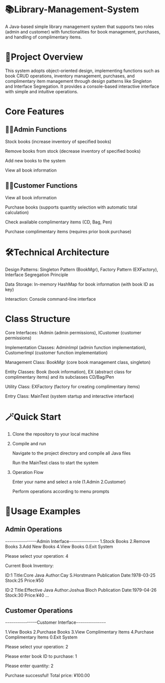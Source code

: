 # 📚Library-Management-System
A Java-based simple library management system that supports two roles (admin and customer) with functionalities for book management, purchases, and handling of complimentary items.
# 🔖Project Overview
This system adopts object-oriented design, implementing functions such as book CRUD operations, inventory management, purchases, and complimentary item management through design patterns like Singleton and Interface Segregation. It provides a console-based interactive interface with simple and intuitive operations.
# Core Features

## 👨‍🏫Admin Functions
Stock books (increase inventory of specified books)
    
Remove books from stock (decrease inventory of specified books)
    
Add new books to the system
    
View all book information
## 👨‍🎓Customer Functions
View all book information
    
Purchase books (supports quantity selection with automatic total calculation)
    
Check available complimentary items (CD, Bag, Pen)
    
Purchase complimentary items (requires prior book purchase)
# 🛠️Technical Architecture
Design Patterns: Singleton Pattern (BookMgr), Factory Pattern (EXFactory), Interface Segregation Principle
    
Data Storage: In-memory HashMap for book information (with book ID as key)
    
Interaction: Console command-line interface
    
# Class Structure
Core Interfaces: IAdmin (admin permissions), ICustomer (customer permissions) 

Implementation Classes: AdminImpl (admin function implementation), CustomerImpl (customer function implementation)
    
Management Class: BookMgr (core book management class, singleton)
    
Entity Classes: Book (book information), EX (abstract class for complimentary items) and its subclasses CD/Bag/Pen
    
Utility Class: EXFactory (factory for creating complimentary items)
    
Entry Class: MainTest (system startup and interactive interface)
    
# 🪄Quick Start
1. Clone the repository to your local machine
   
2. Compile and run
 
    Navigate to the project directory and compile all Java files
   
    Run the MainTest class to start the system
   
3. Operation Flow
   
    Enter your name and select a role (1.Admin 2.Customer)
   
    Perform operations according to menu prompts
# 🎯Usage Examples
## Admin Operations
----------------Admin Interface---------------
1.Stock Books 2.Remove Books 3.Add New Books 4.View Books 0.Exit System

Please select your operation: 4

Current Book Inventory:

ID:1   Title:Core Java  Author:Cay S.Horstmann  Publication Date:1978-03-25  Stock:25  Price:¥50

ID:2   Title:Effective Java  Author:Joshua Bloch  Publication Date:1979-04-26  Stock:30  Price:¥40
...
## Customer Operations
----------------Customer Interface---------------

1.View Books 2.Purchase Books 3.View Complimentary Items 4.Purchase Complimentary Items 0.Exit System

Please select your operation: 2

Please enter book ID to purchase: 1

Please enter quantity: 2

Purchase successful! Total price: ¥100.00





